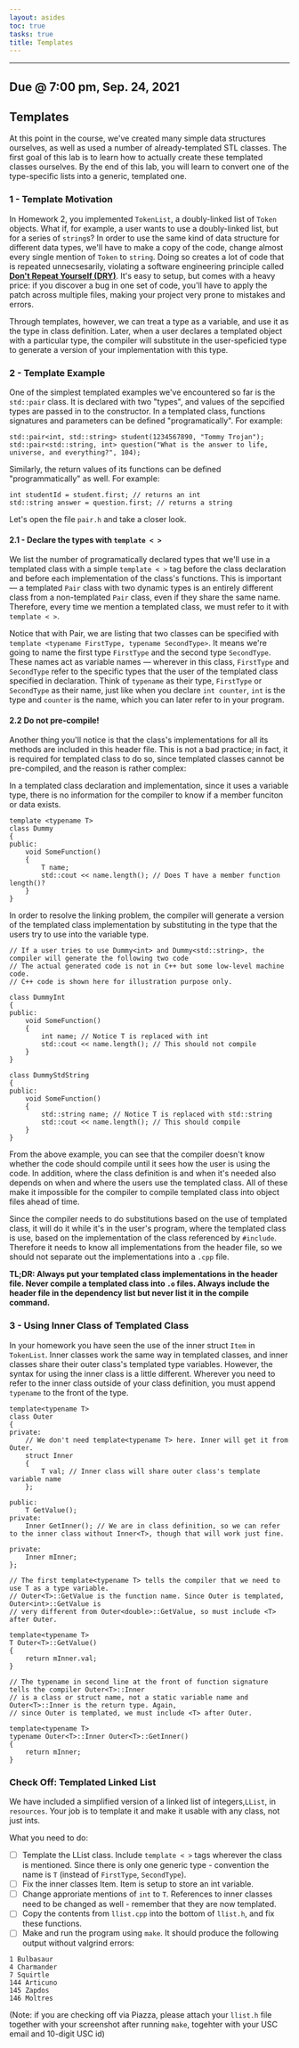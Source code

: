 ```yaml
---
layout: asides
toc: true
tasks: true
title: Templates
---
```


---
Due @ 7:00 pm, Sep. 24, 2021
---

## Templates

At this point in the course, we've created many simple data structures ourselves, as well as used a number of already-templated STL classes. The first goal of this lab is to learn how to actually create these templated classes ourselves. By the end of this lab, you will learn to convert one of the type-specific lists into a generic, templated one.

### 1 - Template Motivation

In Homework 2, you implemented `TokenList`, a doubly-linked list of `Token` objects. What if, for example, a user wants to use a doubly-linked list, but for a series of `string`s? In order to use the same kind of data structure for different data types, we'll have to make a copy of the code, change almost every single mention of `Token` to `string`. Doing so creates a lot of code that is repeated unnecsesarily, violating a software engineering principle called [**Don't Repeat Yourself (DRY)**](http://en.wikipedia.org/wiki/Don't_repeat_yourself). It's easy to setup, but comes with a heavy price: if you discover a bug in one set of code, you'll have to apply the patch across multiple files, making your project very prone to mistakes and errors.

Through templates, however, we can treat a type as a variable, and use it as the type in class definition. Later, when a user declares a templated object with a particular type, the compiler will substitute in the user-speficied type to generate a version of your implementation with this type.

### 2 - Template Example

One of the simplest templated examples we've encountered so far is the `std::pair` class. It is declared with two "types", and values of the sepcified types are passed in to the constructor. In a templated class, functions signatures and parameters can be defined "programatically". For example:

```
std::pair<int, std::string> student(1234567890, "Tommy Trojan");
std::pair<std::string, int> question("What is the answer to life, universe, and everything?", 104);
```

Similarly, the return values of its functions can be defined "programmatically" as well. For example:

```
int studentId = student.first; // returns an int
std::string answer = question.first; // returns a string
```

Let's open the file `pair.h` and take a closer look.

#### 2.1 - Declare the types with `template < >`

We list the number of programatically declared types that we'll use in a templated class with a simple `template < >` tag before the class declaration and before each implementation of the class's functions. This is important — a templated `Pair` class with two dynamic types is an entirely different class from a non-templated `Pair` class, even if they share the same name. Therefore, every time we mention a templated class, we must refer to it with `template < >`.

Notice that with Pair, we are listing that two classes can be specified with `template <typename FirstType, typename SecondType>`. It means we're going to name the first type `FirstType` and the second type `SecondType`. These names act as variable names — wherever in this class, `FirstType` and `SecondType` refer to the specific types that the user of the templated class specified in declaration. Think of `typename` as their type, `FirstType` or `SecondType` as their name, just like when you declare `int counter`, `int` is the type and `counter` is the name, which you can later refer to in your program.

#### 2.2 Do not pre-compile!

Another thing you'll notice is that the class's implementations for all its methods are included in this header file. This is not a bad practice; in fact, it is required for templated class to do so, since templated classes cannot be pre-compiled, and the reason is rather complex:

In a templated class declaration and implementation, since it uses a variable type, there is no information for the compiler to know if a member funciton or data exists.

```
template <typename T>
class Dummy
{
public:
	void SomeFunction() 
	{
		T name;
		std::cout << name.length(); // Does T have a member function length()?
	}
}
```

In order to resolve the linking problem, the compiler will generate a version of the templated class implementation by substituting in the type that the users try to use into the variable type.

```
// If a user tries to use Dummy<int> and Dummy<std::string>, the compiler will generate the following two code
// The actual generated code is not in C++ but some low-level machine code. 
// C++ code is shown here for illustration purpose only.

class DummyInt
{
public:
	void SomeFunction() 
	{
		int name; // Notice T is replaced with int
		std::cout << name.length(); // This should not compile
	}
}

class DummyStdString
{
public:
	void SomeFunction() 
	{
		std::string name; // Notice T is replaced with std::string
		std::cout << name.length(); // This should compile
	}
}
```

From the above example, you can see that the compiler doesn't know whether the code should compile until it sees how the user is using the code. In addition, where the class definition is and when it's needed also depends on when and where the users use the templated class. All of these make it impossible for the compiler to compile templated class into object files ahead of time. 

Since the compiler needs to do substitutions based on the use of templated class, it will do it while it's in the user's program, where the templated class is use, based on the implementation of the class referenced by `#include`. Therefore it needs to know all implementations from the header file, so we should not separate out the implementations into a `.cpp` file.

**TL;DR: Always put your templated class implementations in the header file. Never compile a templated class into `.o` files. Always include the header file in the dependency list but never list it in the compile command.**

### 3 - Using Inner Class of Templated Class

In your homework you have seen the use of the inner struct `Item` in `TokenList`. Inner classes work the same way in templated classes, and inner classes share their outer class's templated type variables. However, the syntax for using the inner class is a little different. Wherever you need to refer to the inner class outside of your class definition, you must append `typename` to the front of the type.

```
template<typename T>
class Outer
{
private:
	// We don't need template<typename T> here. Inner will get it from Outer.
	struct Inner
	{
		T val; // Inner class will share outer class's template variable name
	};
	
public:
	T GetValue();
private:
	Inner GetInner(); // We are in class definition, so we can refer to the inner class without Inner<T>, though that will work just fine.

private:
	Inner mInner;
};

// The first template<typename T> tells the compiler that we need to use T as a type variable.
// Outer<T>::GetValue is the function name. Since Outer is templated, Outer<int>::GetValue is 
// very different from Outer<double>::GetValue, so must include <T> after Outer.

template<typename T>
T Outer<T>::GetValue()
{
	return mInner.val;
}

// The typename in second line at the front of function signature tells the compiler Outer<T>::Inner 
// is a class or struct name, not a static variable name and Outer<T>::Inner is the return type. Again, 
// since Outer is templated, we must include <T> after Outer.

template<typename T>
typename Outer<T>::Inner Outer<T>::GetInner()
{
	return mInner;
}
```

### Check Off: Templated Linked List 

We have included a simplified version of a linked list of integers,`LList`, in `resources`. Your job is to template it and make it usable with any class, not just ints.

What you need to do:

- [ ] Template the LList class. Include `template < >` tags wherever the class is mentioned. Since there is only one generic type - convention the name is `T` (instead of `FirstType`, `SecondType`).
- [ ] Fix the inner classes Item. Item is setup to store an int variable.
- [ ] Change approriate mentions of `int` to `T`. References to inner classes need to be changed as well - remember that they are now templated.
- [ ] Copy the contents from `llist.cpp` into the bottom of `llist.h`, and fix these functions.
- [ ] Make and run the program using `make`. It should produce the following output without valgrind errors:

```
1 Bulbasaur
4 Charmander
7 Squirtle
144 Articuno
145 Zapdos
146 Moltres
```

(Note: if you are checking off via Piazza, please attach your `llist.h` file together with your screenshot after running `make`, togehter with your USC email and 10-digit USC id)
